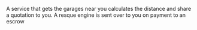 A service that gets the garages near you calculates the distance and share a quotation to you.
A resque engine is sent over to you on payment to an escrow
